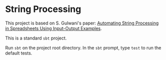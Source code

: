 # String Processing

This project is based on S. Gulwani's paper: [Automating String Processing in Spreadsheets Using Input-Output Examples](http://msr-waypoint.com/en-us/um/people/sumitg/pubs/popl11-synthesis.pdf).

This is a standard `sbt` project.

Run `sbt` on the project root directory. In the `sbt` prompt, type `test` to run the default tests.
